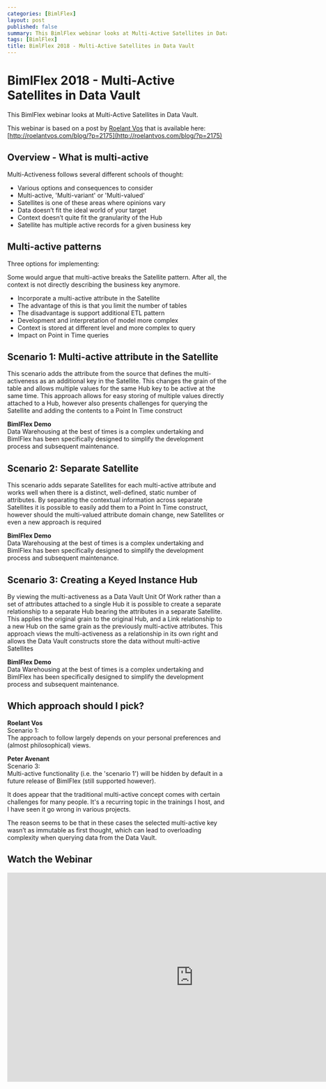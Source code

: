 ```yaml
---
categories: [BimlFlex]
layout: post
published: false
summary: This BimlFlex webinar looks at Multi-Active Satellites in Data Vault
tags: [BimlFlex]
title: BimlFlex 2018 - Multi-Active Satellites in Data Vault
---
```

# BimlFlex 2018 - Multi-Active Satellites in Data Vault

This BimlFlex webinar looks at Multi-Active Satellites in Data Vault.

This webinar is based on a post by [Roelant Vos](http://roelantvos.com/blog/) that is available here: [http://roelantvos.com/blog/?p=2175](http://roelantvos.com/blog/?p=2175)

## Overview - What is multi-active

Multi-Activeness follows several different schools of thought:

* Various options and consequences to consider
* Multi-active, 'Multi-variant' or 'Multi-valued'
* Satellites is one of these areas where opinions vary
* Data doesn’t fit the ideal world of your target
* Context doesn’t quite fit the granularity of the Hub
* Satellite has multiple active records for a given business key

## Multi-active patterns

Three options for implementing:

Some would argue that multi-active breaks the Satellite pattern. After all, the context is not directly describing the business key anymore.

* Incorporate a multi-active attribute in the Satellite
* The advantage of this is that you limit the number of tables
* The disadvantage is support additional ETL pattern
* Development and interpretation of model more complex
* Context is stored at different level and more complex to query
* Impact on Point in Time queries

## Scenario 1: Multi-active attribute in the Satellite

This scenario adds the attribute from the source that defines the multi-activeness as an additional key in the Satellite. This changes the grain of the table and allows multiple values for the same Hub key to be active at the same time. This approach allows for easy storing of multiple values directly attached to a Hub, however also presents challenges for querying the Satellite and adding the contents to a Point In Time construct

**BimlFlex Demo**  
Data Warehousing at the best of times is a complex undertaking and BimlFlex has been specifically designed to simplify the development process and subsequent maintenance.

## Scenario 2: Separate Satellite

This scenario adds separate Satellites for each multi-active attribute and works well when there is a distinct, well-defined, static number of attributes. By separating the contextual information across separate Satellites it is possible to easily add them to a Point In Time construct, however should the multi-valued attribute domain change, new Satellites or even a new approach is required

**BimlFlex Demo**  
Data Warehousing at the best of times is a complex undertaking and BimlFlex has been specifically designed to simplify the development process and subsequent maintenance.

## Scenario 3: Creating a Keyed Instance Hub

By viewing the multi-activeness as a Data Vault Unit Of Work rather than a set of attributes attached to a single Hub it is possible to create a separate relationship to a separate Hub bearing the attributes in a separate Satellite. This applies the original grain to the original Hub, and a Link relationship to a new Hub on the same grain as the previously multi-active attributes. This approach views the multi-activeness as a relationship in its own right and allows the Data Vault constructs store the data without multi-active Satellites

**BimlFlex Demo**  
Data Warehousing at the best of times is a complex undertaking and BimlFlex has been specifically designed to simplify the development process and subsequent maintenance.

## Which approach should I pick?

**Roelant Vos**  
Scenario 1:  
The approach to follow largely depends on your personal preferences and (almost philosophical) views.

**Peter Avenant**  
Scenario 3:  
Multi-active functionality (i.e. the 'scenario 1') will be hidden by default in a future release of BimlFlex (still supported however).

It does appear that the traditional multi-active concept comes with certain challenges for many people. It's a recurring topic in the trainings I host, and I have seen it go wrong in various projects.

The reason seems to be that in these cases the selected multi-active key wasn’t as immutable as first thought, which can lead to overloading complexity when querying data from the Data Vault.

## Watch the Webinar

<iframe width="853" height="480" src="https://www.youtube.com/embed/8UdK9opFWL4?rel=0&autoplay=0" frameborder="0" allow="autoplay; encrypted-media" allowfullscreen></iframe>